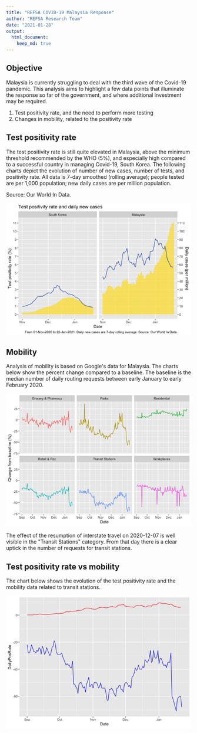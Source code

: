 ```yaml
---
title: "REFSA COVID-19 Malaysia Response"
author: "REFSA Research Team"
date: "2021-01-28"
output: 
  html_document: 
    keep_md: true
---
```





## Objective

Malaysia is currently struggling to deal with the third wave of the Covid-19 pandemic. This analysis aims to highlight a few data points that illuminate the response so far of the government, and where additional investment may be required. 

 1. Test positivity rate, and the need to perform more testing
 2. Changes in mobility, related to the positivity rate
 
## Test positivity rate

The test positivity rate is still quite elevated in Malaysia, above the minimum threshold recommended by the WHO (5%), and especially high compared to a successful country in managing Covid-19, South Korea. The following charts depict the evolution of number of new cases, number of tests, and positivity rate. All data is 7-day smoothed (rolling average); people tested are per 1,000 population; new daily cases are per million population.

Source: Our World In Data. 



![](REFSA_Covid19_2021_files/figure-html/covid-plot-1.png)<!-- -->

## Mobility
Analysis of mobility is based on Google's data for Malaysia. 
The charts below show the percent change compared to a baseline. The baseline is the median number of daily routing requests between early January to early February 2020. 

![](REFSA_Covid19_2021_files/figure-html/mobility-1.png)<!-- -->

The effect of the resumption of interstate travel on 2020-12-07 is well visible in the "Transit Stations" category. From that day there is a clear uptick in the number of requests for transit stations. 

## Test positivity rate vs mobility
The chart below shows the evolution of the test positivity rate and the mobility data related to transit stations. 

![](REFSA_Covid19_2021_files/figure-html/posrate-mobility-1.png)<!-- -->
